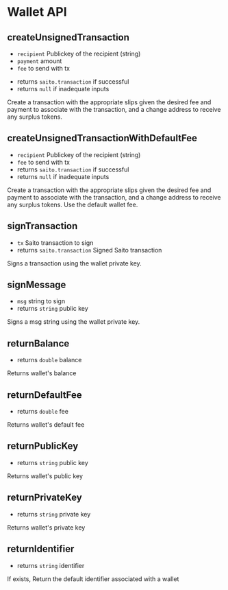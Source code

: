 # Wallet API

## createUnsignedTransaction
- `recipient` Publickey of the recipient (string)
- `payment` amount
- `fee` to send with tx
* returns `saito.transaction` if successful
* returns `null` if inadequate inputs

Create a transaction with the appropriate slips given the desired fee and payment to associate with the transaction, and a change address to receive any surplus tokens.

## createUnsignedTransactionWithDefaultFee
* `recipient` Publickey of the recipient (string)
* `fee` to send with tx
* returns `saito.transaction` if successful
* returns `null` if inadequate inputs

Create a transaction with the appropriate slips given the desired fee and payment to associate with the transaction, and a change address to receive any surplus tokens. Use the default wallet fee.

## signTransaction
* `tx` Saito transaction to sign
* returns `saito.transaction` Signed Saito transaction

Signs a transaction using the wallet private key.

## signMessage
* `msg` string to sign
* returns `string` public key

Signs a msg string using the wallet private key.

## returnBalance
- returns `double` balance

Returns wallet's balance

## returnDefaultFee
- returns `double` fee

Returns wallet's default fee

## returnPublicKey
- returns `string` public key

Returns wallet's public key

## returnPrivateKey
- returns `string` private key

Returns wallet's private key

## returnIdentifier
- returns `string` identifier

If exists, Return the default identifier associated with a wallet